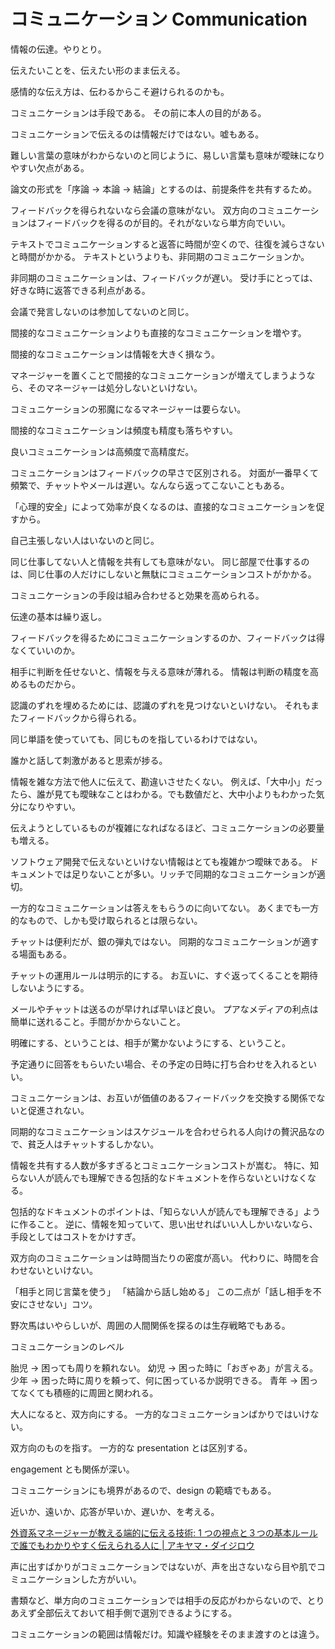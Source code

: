 # コミュニケーション Communication

情報の伝達。やりとり。

伝えたいことを、伝えたい形のまま伝える。

感情的な伝え方は、伝わるからこそ避けられるのかも。

コミュニケーションは手段である。
その前に本人の目的がある。

コミュニケーションで伝えるのは情報だけではない。嘘もある。

難しい言葉の意味がわからないのと同じように、易しい言葉も意味が曖昧になりやすい欠点がある。

論文の形式を「序論 → 本論 → 結論」とするのは、前提条件を共有するため。

フィードバックを得られないなら会議の意味がない。
双方向のコミュニケーションはフィードバックを得るのが目的。それがないなら単方向でいい。

テキストでコミュニケーションすると返答に時間が空くので、往復を減らさないと時間がかかる。
テキストというよりも、非同期のコミュニケーションか。

非同期のコミュニケーションは、フィードバックが遅い。
受け手にとっては、好きな時に返答できる利点がある。

会議で発言しないのは参加してないのと同じ。

間接的なコミュニケーションよりも直接的なコミュニケーションを増やす。

間接的なコミュニケーションは情報を大きく損なう。

マネージャーを置くことで間接的なコミュニケーションが増えてしまうようなら、そのマネージャーは処分しないといけない。

コミュニケーションの邪魔になるマネージャーは要らない。

間接的なコミュニケーションは頻度も精度も落ちやすい。

良いコミュニケーションは高頻度で高精度だ。

コミュニケーションはフィードバックの早さで区別される。
対面が一番早くて頻繁で、チャットやメールは遅い。なんなら返ってこないこともある。

「心理的安全」によって効率が良くなるのは、直接的なコミュニケーションを促すから。

自己主張しない人はいないのと同じ。

同じ仕事してない人と情報を共有しても意味がない。
同じ部屋で仕事するのは、同じ仕事の人だけにしないと無駄にコミュニケーションコストがかかる。

コミュニケーションの手段は組み合わせると効果を高められる。

伝達の基本は繰り返し。

フィードバックを得るためにコミュニケーションするのか、フィードバックは得なくていいのか。

相手に判断を任せないと、情報を与える意味が薄れる。
情報は判断の精度を高めるものだから。

認識のずれを埋めるためには、認識のずれを見つけないといけない。
それもまたフィードバックから得られる。

同じ単語を使っていても、同じものを指しているわけではない。

誰かと話して刺激があると思索が捗る。

情報を雑な方法で他人に伝えて、勘違いさせたくない。
例えば、「大中小」だったら、誰が見ても曖昧なことはわかる。でも数値だと、大中小よりもわかった気分になりやすい。

伝えようとしているものが複雑になればなるほど、コミュニケーションの必要量も増える。

ソフトウェア開発で伝えないといけない情報はとても複雑かつ曖昧である。
ドキュメントでは足りないことが多い。リッチで同期的なコミュニケーションが適切。

一方的なコミュニケーションは答えをもらうのに向いてない。
あくまでも一方的なもので、しかも受け取られるとは限らない。

チャットは便利だが、銀の弾丸ではない。
同期的なコミュニケーションが適する場面もある。

チャットの運用ルールは明示的にする。
お互いに、すぐ返ってくることを期待しないようにする。

メールやチャットは送るのが早ければ早いほど良い。
プアなメディアの利点は簡単に送れること。手間がかからないこと。

明確にする、ということは、相手が驚かないようにする、ということ。

予定通りに回答をもらいたい場合、その予定の日時に打ち合わせを入れるといい。

コミュニケーションは、お互いが価値のあるフィードバックを交換する関係でないと促進されない。

同期的なコミュニケーションはスケジュールを合わせられる人向けの贅沢品なので、貧乏人はチャットするしかない。

情報を共有する人数が多すぎるとコミュニケーションコストが嵩む。
特に、知らない人が読んでも理解できる包括的なドキュメントを作らないといけなくなる。

包括的なドキュメントのポイントは、「知らない人が読んでも理解できる」ように作ること。
逆に、情報を知っていて、思い出せればいい人しかいないなら、手段としてはコストをかけすぎ。

双方向のコミュニケーションは時間当たりの密度が高い。
代わりに、時間を合わせないといけない。

「相手と同じ言葉を使う」
「結論から話し始める」
この二点が「話し相手を不安にさせない」コツ。

野次馬はいやらしいが、周囲の人間関係を探るのは生存戦略でもある。

コミュニケーションのレベル

胎児 → 困っても周りを頼れない。
幼児 → 困った時に「おぎゃあ」が言える。
少年 → 困った時に周りを頼って、何に困っているか説明できる。
青年 → 困ってなくても積極的に周囲と関われる。

大人になると、双方向にする。
一方的なコミュニケーションばかりではいけない。

双方向のものを指す。
一方的な presentation とは区別する。

engagement とも関係が深い。

コミュニケーションにも境界があるので、design の範疇でもある。

近いか、遠いか、応答が早いか、遅いか、を考える。

[外資系マネージャーが教える端的に伝える技術: 1 つの視点と３つの基本ルールで誰でもわかりやすく伝えられる人に | アキヤマ・ダイジロウ](https://www.amazon.co.jp/dp/B08PC6KPVC)

声に出すばかりがコミュニケーションではないが、声を出さないなら目や肌でコミュニケーションした方がいい。

書類など、単方向のコミュニケーションでは相手の反応がわからないので、とりあえず全部伝えておいて相手側で選別できるようにする。

コミュニケーションの範囲は情報だけ。知識や経験をそのまま渡すのとは違う。
